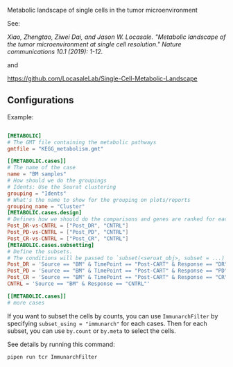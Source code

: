 Metabolic landscape of single cells in the tumor microenvironment

See:

*Xiao, Zhengtao, Ziwei Dai, and Jason W. Locasale. "Metabolic landscape of the tumor microenvironment at single cell resolution." Nature communications 10.1 (2019): 1-12.*

and

https://github.com/LocasaleLab/Single-Cell-Metabolic-Landscape

## Configurations

Example:

```toml

[METABOLIC]
# The GMT file containing the metabolic pathways
gmtfile = "KEGG_metabolism.gmt"

[[METABOLIC.cases]]
# The name of the case
name = "BM samples"
# How should we do the groupings
# Idents: Use the Seurat clustering
grouping = "Idents"
# What's the name to show for the grouping on plots/reports
grouping_name = "Cluster"
[METABOLIC.cases.design]
# Defines how we should do the comparisons and genes are ranked for each design
Post_DR-vs-CNTRL = ["Post_DR", "CNTRL"]
Post_PD-vs-CNTRL = ["Post_PD", "CNTRL"]
Post_CR-vs-CNTRL = ["Post_CR", "CNTRL"]
[METABOLIC.cases.subsetting]
# Define the subsets.
# The conditions will be passed to `subset(<seruat_obj>, subset = ...)`
Post_DR = 'Source == "BM" & TimePoint == "Post-CART" & Response == "DR"'
Post_PD = 'Source == "BM" & TimePoint == "Post-CART" & Response == "PD"'
Post_CR = 'Source == "BM" & TimePoint == "Post-CART" & Response == "CR"'
CNTRL = 'Source == "BM" & Response == "CNTRL"'

[[METABOLIC.cases]]
# more cases
```

If you want to subset the cells by counts, you can use `ImmunarchFilter` by specifying `subset_using = "immunarch"` for each cases. Then for each subset, you can use `by.count` or `by.meta` to select the cells.

See details by running this command:

```shell
pipen run tcr ImmunarchFilter
```
